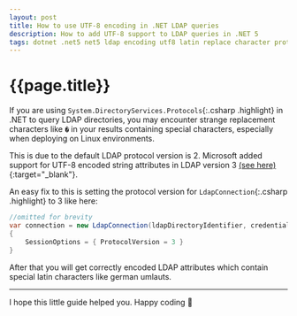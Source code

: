 ```yaml
---
layout: post
title: How to use UTF-8 encoding in .NET LDAP queries
description: How to add UTF-8 support to LDAP queries in .NET 5
tags: dotnet .net5 net5 ldap encoding utf8 latin replace character protocol linux docker ubuntu debian
---
```


# {{page.title}}

If you are using `System.DirectoryServices.Protocols`{:.csharp .highlight} in .NET to query LDAP directories, you may encounter strange replacement characters like `�` in your results containing special characters,
especially when deploying on Linux environments.<!--more-->

This is due to the default LDAP protocol version is 2. Microsoft added support for UTF-8 encoded string attributes in LDAP version 3 [(see here)](https://docs.microsoft.com/en-us/previous-versions/windows/desktop/ldap/differences-between-ldap-2-and-ldap-3){:target="\_blank"}.

An easy fix to this is setting the protocol version for `LdapConnection`{:.csharp .highlight} to 3 like here:

```csharp
//omitted for brevity
var connection = new LdapConnection(ldapDirectoryIdentifier, credentials)
{
    SessionOptions = { ProtocolVersion = 3 }
}
```

After that you will get correctly encoded LDAP attributes which contain special latin characters like german umlauts.

---

I hope this little guide helped you. Happy coding 🥳
